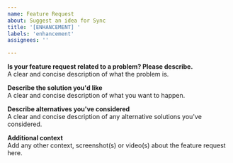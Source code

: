 ```yaml
---
name: Feature Request
about: Suggest an idea for Sync
title: '[ENHANCEMENT] '
labels: 'enhancement'
assignees: ''

---
```


**Is your feature request related to a problem? Please describe.**  
A clear and concise description of what the problem is.

**Describe the solution you'd like**  
A clear and concise description of what you want to happen.

**Describe alternatives you've considered**  
A clear and concise description of any alternative solutions you've considered.

**Additional context**  
Add any other context, screenshot(s) or video(s) about the feature request here.
